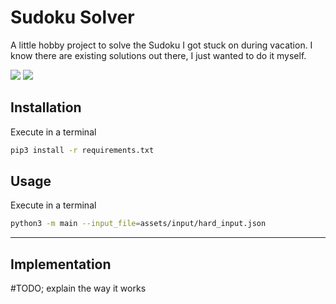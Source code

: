 # Sudoku Solver

A little hobby project to solve the Sudoku I got stuck on during vacation. 
I know there are existing solutions out there, I just wanted to do it myself.

![](https://raw.githubusercontent.com/edwinvanrooij/sudoku-solver/readme_screenshot_1.png)
![](https://raw.githubusercontent.com/edwinvanrooij/sudoku-solver/readme_screenshot_2.png)

## Installation

Execute in a terminal

```bash
pip3 install -r requirements.txt
```

## Usage

Execute in a terminal

```bash
python3 -m main --input_file=assets/input/hard_input.json
```

---

## Implementation

#TODO; explain the way it works
